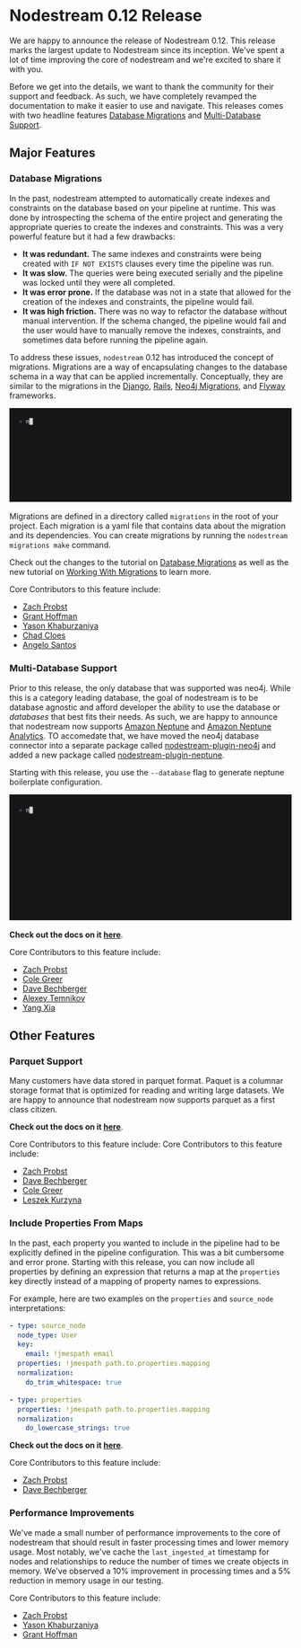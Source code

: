 # Nodestream 0.12 Release

We are happy to announce the release of Nodestream 0.12. 
This release marks the largest update to Nodestream since its inception. 
We've spent a lot of time improving the core of nodestream and we're excited to share it with you.

Before we get into the details, we want to thank the community for their support and feedback. 
As such, we have completely revamped the documentation to make it easier to use and navigate.
This releases comes with two headline features [Database Migrations](#database-migrations) and [Multi-Database Support](#multi-database-support).

## Major Features

### Database Migrations 

In the past, nodestream attempted to automatically create indexes and constraints on the database based on your pipeline at runtime.
This was done by introspecting the schema of the entire project and generating the appropriate queries to create the indexes and constraints.
This was a very powerful feature but it had a few drawbacks:
- **It was redundant.** The same indexes and constraints were being created with `IF NOT EXISTS` clauses every time the pipeline was run.
- **It was slow.** The queries were being executed serially and the pipeline was locked until they were all completed.
- **It was error prone.** If the database was not in a state that allowed for the creation of the indexes and constraints, the pipeline would fail.
- **It was high friction.** There was no way to refactor the database without manual intervention. If the schema changed, the pipeline would fail and the user would have to manually remove the indexes, constraints, and sometimes data before running the pipeline again.

To address these issues, `nodestream` 0.12 has introduced the concept of migrations.
Migrations are a way of encapsulating changes to the database schema in a way that can be applied incrementally. 
Conceptually, they are similar to the migrations in the [Django](https://docs.djangoproject.com/en/5.0/topics/migrations/), [Rails](https://guides.rubyonrails.org/v3.2/migrations.html), [Neo4j Migrations](https://neo4j.com/labs/neo4j-migrations/2.0/), and [Flyway](https://documentation.red-gate.com/fd/migrations-184127470.html) frameworks.

![Database Migrations](./migrations.gif)

Migrations are defined in a directory called `migrations` in the root of your project.
Each migration is a yaml file that contains data about the migration and its dependencies.
You can create migrations by running the `nodestream migrations make` command.

Check out the changes to the tutorial on [Database Migrations](/docs/docs/tutorial-basics/prepare-your-database) as well as the new tutorial on [Working With Migrations](/docs/docs/tutorials-intermediate/working-with-migrations) to learn more.

Core Contributors to this feature include:
- [Zach Probst](https://github.com/zprobst)
- [Grant Hoffman](https://github.com/grantleehoffman)
- [Yason Khaburzaniya](https://github.com/yasonk)
- [Chad Cloes](https://github.com/ccloes)
- [Angelo Santos](https://github.com/angelosantos4)

### Multi-Database Support 

Prior to this release, the only database that was supported was neo4j. 
While this is a category leading database, the goal of nodestream is to be database agnostic and afford developer the ability to use the database or _databases_ that best fits their needs. 
As such, we are happy to announce that nodestream now supports [Amazon Neptune](https://aws.amazon.com/neptune/) and [Amazon Neptune Analytics](https://docs.aws.amazon.com/neptune-analytics/latest/userguide/what-is-neptune-analytics.html).
TO accomedate that, we have moved the neo4j database connector into a separate package called [nodestream-plugin-neo4j](https://pypi.org/project/nodestream-plugin-neo4j/) and added a new package called [nodestream-plugin-neptune](https://pypi.org/project/nodestream-plugin-neptune/).

Starting with this release, you use the `--database` flag to generate neptune boilerplate configuration. 

![Database Migrations](./neptune.gif)

**Check out the docs on it [here](/docs/docs/databases/neptune/)**.

Core Contributors to this feature include:
- [Zach Probst](https://github.com/zprobst)
- [Cole Greer](https://github.com/Cole-Greer)
- [Dave Bechberger](https://github.com/bechbd)
- [Alexey Temnikov](https://github.com/alexey-temnikov)
- [Yang Xia](https://github.com/xiazcy)

## Other Features

### Parquet Support

Many customers have data stored in parquet format. 
Paquet is a columnar storage format that is optimized for reading and writing large datasets.
We are happy to announce that nodestream now supports parquet as a first class citizen.

**Check out the docs on it [here](/docs/docs/reference/extractors/#the-file-extractor-family)**.

Core Contributors to this feature include:
Core Contributors to this feature include:
- [Zach Probst](https://github.com/zprobst)
- [Dave Bechberger](https://github.com/bechbd)
- [Cole Greer](https://github.com/Cole-Greer)
- [Leszek Kurzyna](https://github.com/leszek-bq)

### Include Properties From Maps

In the past, each property you wanted to include in the pipeline had to be explicitly defined in the pipeline configuration. 
This was a bit cumbersome and error prone.
Starting with this release, you can now include all properties by defining an expression that returns a map at the `properties` key directly instead of a mapping of property names to expressions.

For example, here are two examples on the `properties` and `source_node` interpretations:

```yaml
- type: source_node
  node_type: User
  key:
    email: !jmespath email
  properties: !jmespath path.to.properties.mapping
  normalization:
    do_trim_whitespace: true
```

```yaml
- type: properties
  properties: !jmespath path.to.properties.mapping
  normalization:
    do_lowercase_strings: true
```

**Check out the docs on it [here](/docs/docs/reference/interpreting)**.

Core Contributors to this feature include:
- [Zach Probst](https://github.com/zprobst)
- [Dave Bechberger](https://github.com/bechbd)

### Performance Improvements

We've made a small number of performance improvements to the core of nodestream that should result in faster processing times and lower memory usage.
Most notably, we've cache the `last_ingested_at` timestamp for nodes and relationships to reduce the number of times we create objects in memory. 
We've observed a 10% improvement in processing times and a 5% reduction in memory usage in our testing.

Core Contributors to this feature include:
- [Zach Probst](https://github.com/zprobst)
- [Yason Khaburzaniya](https://github.com/yasonk)
- [Grant Hoffman](https://github.com/grantleehoffman)
